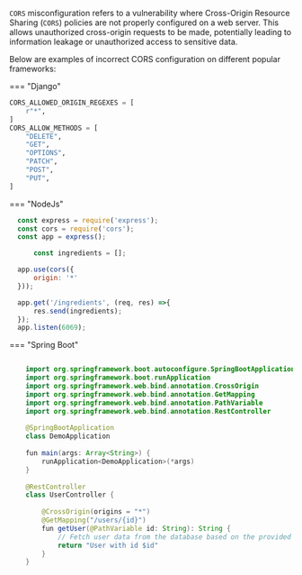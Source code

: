 `CORS` misconfiguration refers to a vulnerability where Cross-Origin Resource Sharing (`CORS`) policies are not properly configured on a web server. This allows unauthorized cross-origin requests to be made, potentially leading to information leakage or unauthorized access to sensitive data.

Below are examples of incorrect CORS configuration on different popular frameworks:

=== "Django"
   ```Python
   CORS_ALLOWED_ORIGIN_REGEXES = [
       r"*",
   ]
   CORS_ALLOW_METHODS = [
       "DELETE",
       "GET",
       "OPTIONS",
       "PATCH",
       "POST",
       "PUT",
   ]
   ```

=== "NodeJs"
  ```javascript
    const express = require('express');
    const cors = require('cors');
    const app = express();

        const ingredients = [];

    app.use(cors({
        origin: '*'
    }));

    app.get('/ingredients', (req, res) =>{
        res.send(ingredients);
    });
    app.listen(6069);
  ```

=== "Spring Boot"
   ```java
   
       import org.springframework.boot.autoconfigure.SpringBootApplication
       import org.springframework.boot.runApplication
       import org.springframework.web.bind.annotation.CrossOrigin
       import org.springframework.web.bind.annotation.GetMapping
       import org.springframework.web.bind.annotation.PathVariable
       import org.springframework.web.bind.annotation.RestController
       
       @SpringBootApplication
       class DemoApplication
       
       fun main(args: Array<String>) {
           runApplication<DemoApplication>(*args)
       }
       
       @RestController
       class UserController {
       
           @CrossOrigin(origins = "*")
           @GetMapping("/users/{id}")
           fun getUser(@PathVariable id: String): String {
               // Fetch user data from the database based on the provided id
               return "User with id $id"
           }
       }
   ```
